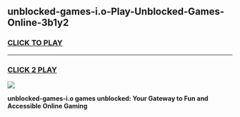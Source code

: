 
## unblocked-games-i.o-Play-Unblocked-Games-Online-3b1y2
<h3>
<a href="https://premium76.site?title=unblocked-games-i.o&ref=25A">CLICK TO PLAY</a></h3>
<hr>

<h3>
<a href="https://premium76.site?title=unblocked-games-i.o&ref=25A">CLICK 2 PLAY</a>
  
</h3>

<a href="https://premium76.site?title=unblocked-games-i.o&ref=25A"><img src="https://clearcache.store/games.png"></a>


**unblocked-games-i.o games unblocked: Your Gateway to Fun and Accessible Online Gaming**
